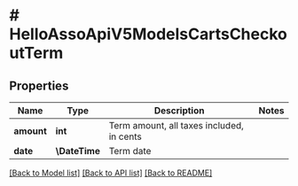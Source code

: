 # # HelloAssoApiV5ModelsCartsCheckoutTerm

## Properties

Name | Type | Description | Notes
------------ | ------------- | ------------- | -------------
**amount** | **int** | Term amount, all taxes included, in cents |
**date** | **\DateTime** | Term date |

[[Back to Model list]](../../README.md#models) [[Back to API list]](../../README.md#endpoints) [[Back to README]](../../README.md)
